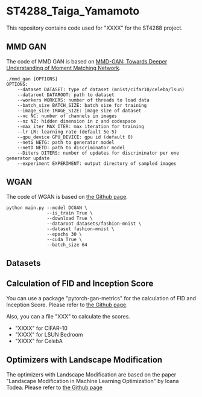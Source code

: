 # ST4288_Taiga_Yamamoto

This repository contains code used for "XXXX" for the ST4288 project.

## MMD GAN

The code of MMD GAN is based on [MMD-GAN: Towards Deeper Understanding of Moment Matching Network](https://github.com/OctoberChang/MMD-GAN).

```
./mmd_gan [OPTIONS]
OPTIONS:
    --dataset DATASET: type of dataset (mnist/cifar10/celeba/lsun)
    --dataroot DATAROOT: path to dataset
    --workers WORKERS: number of threads to load data
    --batch_size BATCH_SIZE: batch size for training
    --image_size IMAGE_SIZE: image size of dataset
    --nc NC: number of channels in images
    --nz NZ: hidden dimension in z and codespace
    --max_iter MAX_ITER: max iteration for training
    --lr LR: learning rate (default 5e-5)
    --gpu_device GPU_DEVICE: gpu id (default 0)
    --netG NETG: path to generator model
    --netD NETD: path to discriminator model
    --Diters DITERS: number of updates for discriminator per one generator update
    --experiment EXPERIMENT: output directory of sampled images
```



## WGAN

The code of WGAN is based on [the Github page](https://github.com/Zeleni9/pytorch-wgan).

```
python main.py --model DCGAN \
               --is_train True \
               --download True \
               --dataroot datasets/fashion-mnist \
               --dataset fashion-mnist \
               --epochs 30 \
               --cuda True \
               --batch_size 64
```



## Datasets



## Calculation of FID and Inception Score

You can use a package "pytorch-gan-metrics" for the calculation of FID and Inception Score.
Please refer to [the Github page](https://github.com/w86763777/pytorch-gan-metrics).

Also, you can a file "XXX" to calculate the scores.

- "XXXX" for CIFAR-10
- "XXXX" for LSUN Bedroom
- "XXXX" for CelebA

## Optimizers with Landscape Modification

The optimizers with Landscape Modification are based on the paper "Landscape Modification in Machine Learning Optimization" by Ioana Todea.
Please refer to [the Github page](https://github.com/IoanaTodea22/LandscapeModification.git)

